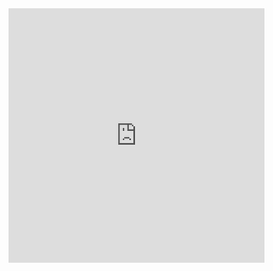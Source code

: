 
<iframe src="https://www.r2d3.us/visual-intro-to-machine-learning-part-1/"
        width="100%" height="500" frameborder="0"
        allowfullscreen sandbox>
  <p> <a href="https://mark-to-market.github.io/posts">
    Fallback link for browsers that don't support iframes
  </a> </p>
</iframe>

